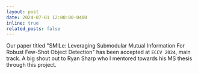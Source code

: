 ```yaml
---
layout: post
date: 2024-07-01 12:00:00-0400
inline: true
related_posts: false
---
```


Our paper titled "SMILe: Leveraging Submodular Mutual Information For Robust Few-Shot Object Detection" has been accepted at `ECCV 2024`, main track. A big shout out to Ryan Sharp who I mentored towards his MS thesis through this project.
